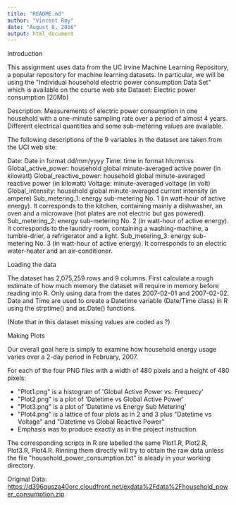 ```yaml
---
title: "README.md"
author: "Vincent Roy"
date: "August 8, 2016"
output: html_document
---
```


Introduction

This assignment uses data from the UC Irvine Machine Learning Repository, a popular repository for machine learning datasets. In particular, we will be using the "Individual household electric power consumption Data Set" which is available on the course web site Dataset: Electric power consumption [20Mb]

Description: Measurements of electric power consumption in one household with a one-minute sampling rate over a period of almost 4 years. Different electrical quantities and some sub-metering values are available.

The following descriptions of the 9 variables in the dataset are taken from the UCI web site:

Date: Date in format dd/mm/yyyy
Time: time in format hh:mm:ss
Global_active_power: household global minute-averaged active power (in kilowatt)
Global_reactive_power: household global minute-averaged reactive power (in kilowatt)
Voltage: minute-averaged voltage (in volt)
Global_intensity: household global minute-averaged current intensity (in ampere)
Sub_metering_1: energy sub-metering No. 1 (in watt-hour of active energy). It corresponds to the kitchen, containing mainly a dishwasher, an oven and a microwave (hot plates are not electric but gas powered).
Sub_metering_2: energy sub-metering No. 2 (in watt-hour of active energy). It corresponds to the laundry room, containing a washing-machine, a tumble-drier, a refrigerator and a light.
Sub_metering_3: energy sub-metering No. 3 (in watt-hour of active energy). It corresponds to an electric water-heater and an air-conditioner.

Loading the data

The dataset has 2,075,259 rows and 9 columns. First calculate a rough estimate of how much memory the dataset will require in memory before reading into R. Only using data from the dates 2007-02-01 and 2007-02-02. Date and Time are used to create a Datetime variable (Date/Time class) in R using the strptime() and as.Date() functions.

(Note that in this dataset missing values are coded as ?)

Making Plots

Our overall goal here is simply to examine how household energy usage varies over a 2-day period in February, 2007. 


For each of the four PNG files with a width of 480 pixels and a height of 480 pixels:
- "Plot1.png" is a histogram of 'Global Active Power vs. Frequecy' 
- "Plot2.png" is a plot of 'Datetime vs Global Active Power'
- "Plot3.png" is a plot of 'Datetime vs Energy Sub Metering'
- "Plot4.png" is a lattice of four plots as in 2 and 3 plus "Datetime vs Voltage" and "Datetime vs Global Reactive Power"
- Emphasis was to produce exactly as in the project instruction.

The corresponding scripts in R are labelled the same Plot1.R, Plot2.R, Plot3.R, Plot4.R. Rinning them directly will try to obtain the raw data unless the file "household_power_consumption.txt"  is aleady in your working directory.  

Original Data:
https://d396qusza40orc.cloudfront.net/exdata%2Fdata%2Fhousehold_power_consumption.zip



